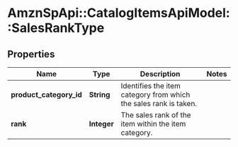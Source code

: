 # AmznSpApi::CatalogItemsApiModel::SalesRankType

## Properties
Name | Type | Description | Notes
------------ | ------------- | ------------- | -------------
**product_category_id** | **String** | Identifies the item category from which the sales rank is taken. | 
**rank** | **Integer** | The sales rank of the item within the item category. | 

